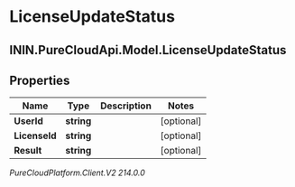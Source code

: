 # LicenseUpdateStatus

## ININ.PureCloudApi.Model.LicenseUpdateStatus

## Properties

|Name | Type | Description | Notes|
|------------ | ------------- | ------------- | -------------|
| **UserId** | **string** |  | [optional] |
| **LicenseId** | **string** |  | [optional] |
| **Result** | **string** |  | [optional] |



_PureCloudPlatform.Client.V2 214.0.0_
